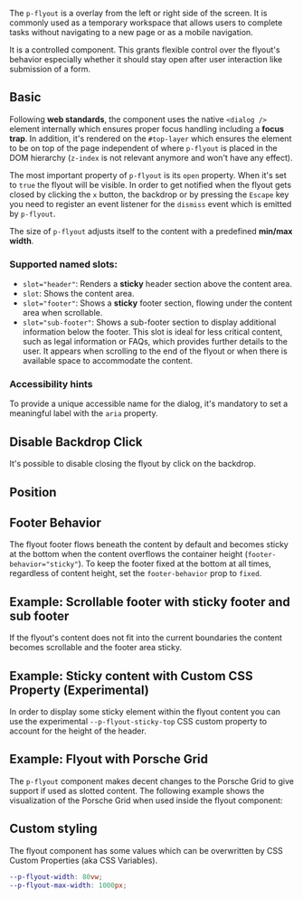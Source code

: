 <ComponentHeading name="Flyout"></ComponentHeading>

The `p-flyout` is a overlay from the left or right side of the screen. It is commonly used as a temporary workspace that
allows users to complete tasks without navigating to a new page or as a mobile navigation.

It is a controlled component. This grants flexible control over the flyout's behavior especially whether it should stay
open after user interaction like submission of a form.

<TableOfContents></TableOfContents>

## Basic

Following **web standards**, the component uses the native `<dialog />` element internally which ensures proper focus
handling including a **focus trap**. In addition, it's rendered on the `#top-layer` which ensures the element to be on
top of the page independent of where `p-flyout` is placed in the DOM hierarchy (`z-index` is not relevant anymore and
won't have any effect).

The most important property of `p-flyout` is its `open` property. When it's set to `true` the flyout will be visible. In
order to get notified when the flyout gets closed by clicking the `x` button, the backdrop or by pressing the `Escape`
key you need to register an event listener for the `dismiss` event which is emitted by `p-flyout`.

The size of `p-flyout` adjusts itself to the content with a predefined **min/max width**.

### Supported named slots:

- `slot="header"`: Renders a **sticky** header section above the content area.
- `slot`: Shows the content area.
- `slot="footer"`: Shows a **sticky** footer section, flowing under the content area when scrollable.
- `slot="sub-footer"`: Shows a sub-footer section to display additional information below the footer. This slot is ideal
  for less critical content, such as legal information or FAQs, which provides further details to the user. It appears
  when scrolling to the end of the flyout or when there is available space to accommodate the content.

<Playground :frameworkMarkup="codeSamples" :markup="codeSamples['vanilla-js']" :config="config"></Playground>

### <A11yIcon></A11yIcon> Accessibility hints

To provide a unique accessible name for the dialog, it's mandatory to set a meaningful label with the `aria` property.

## Disable Backdrop Click

It's possible to disable closing the flyout by click on the backdrop.

<Playground :markup="disableBackdropClickMarkup" :config="config"></Playground>

## Position

<Playground :markup="positionMarkup" :config="config">
  <PlaygroundSelect v-model="position" :values="positions" name="position"></PlaygroundSelect>
</Playground>

## Footer Behavior

The flyout footer flows beneath the content by default and becomes sticky at the bottom when the content overflows the
container height (`footer-behavior="sticky"`). To keep the footer fixed at the bottom at all times, regardless of
content height, set the `footer-behavior` prop to `fixed`.

<Playground :markup="footerBehaviorMarkup" :config="config">
  <PlaygroundSelect v-model="footerBehavior" :values="footerBehaviors" name="footer-behavior"></PlaygroundSelect>
</Playground>

## Example: Scrollable footer with sticky footer and sub footer

If the flyout's content does not fit into the current boundaries the content becomes scrollable and the footer area
sticky.

<Playground :markup="exampleScrollableMarkup" :config="config"></Playground>

## Example: Sticky content with Custom CSS Property (Experimental)

In order to display some sticky element within the flyout content you can use the experimental `--p-flyout-sticky-top`
CSS custom property to account for the height of the header.

<Playground :markup="exampleCssVariableMarkup" :config="config"></Playground>

## Example: Flyout with Porsche Grid

The `p-flyout` component makes decent changes to the Porsche Grid to give support if used as slotted content. The
following example shows the visualization of the Porsche Grid when used inside the flyout component:

<template>
  <div class="playground">
    <div class="demo">
      <p-button type="button" aria="{ 'aria-haspopup': 'dialog' }" :theme="this.$store.getters.storefrontTheme">Open Flyout</p-button>
      <p-flyout open="false" aria="{ 'aria-label': 'Some Heading' }">
        <p-heading slot="header" size="large" tag="h2">Some Heading</p-heading>
        <ExampleStylesGrid :visualizeGrid="true"/>
        <p-button-group slot="footer">
          <p-button>Proceed</p-button>
          <p-button type="button" variant="secondary">Cancel</p-button>
        </p-button-group>
        <p-text slot="sub-footer">Some additional Sub-Footer</p-text>
      </p-flyout>
    </div>
  </div>
</template>

## Custom styling

The flyout component has some values which can be overwritten by CSS Custom Properties (aka CSS Variables).

```scss
--p-flyout-width: 80vw;
--p-flyout-max-width: 1000px;
```

<Playground :markup="customStylingMarkup" :config="config">
  <PlaygroundInput type="text" v-model="cssVariableWidth" name="Width"></PlaygroundInput>
  <PlaygroundInput type="text" v-model="cssVariableMaxWidth" name="MaxWidth"></PlaygroundInput>
</Playground>

<script lang="ts">
import Vue from 'vue';
import Component from 'vue-class-component'; 
import { getFlyoutCodeSamples } from "@porsche-design-system/shared";  
import ExampleStylesGrid from '@/pages/patterns/styles/example-grid.vue';

@Component({
  components: {
    ExampleStylesGrid
  },
})
export default class Code extends Vue {
  config = { themeable: true };
  flyouts = [];
  codeSamples = getFlyoutCodeSamples();

  mounted() {
    this.registerEvents();
  }

  updated() {
    /* event handling is registered again on every update since markup is changing and references are lost */
    this.registerEvents();
  }

  registerEvents() {
    this.flyouts = this.$el.querySelectorAll('.playground .demo > p-flyout');
    this.flyouts.forEach((flyout, index) => flyout.addEventListener('dismiss', () => this.closeFlyout(index)));
    this.$el.querySelectorAll('.playground .demo > p-button').forEach((btn, index) => btn.addEventListener('click', () => this.openFlyout(index)));
  }

  openFlyout(index: number): void {
    this.flyouts[index].open = true;
  }

  closeFlyout(index: number): void {
    this.flyouts[index].open = false;
  }

  disableBackdropClickMarkup =
      `<p-button type="button" aria="{ 'aria-haspopup': 'dialog' }">Open Flyout</p-button>
<p-flyout disable-backdrop-click="true" open="false" aria="{ 'aria-label': 'Some Heading' }">
  <p-text>Some Content</p-text>
</p-flyout>`;

  positions = ['start', 'end'];
  position = 'end';
  get positionMarkup() { 
    return `<p-button type="button" aria="{ 'aria-haspopup': 'dialog' }">Open Flyout</p-button>
<p-flyout position="${this.position}" aria="{ 'aria-label': 'Some Heading' }" open="false">
  <p-text>Some Content</p-text>
</p-flyout>`;
  }

  exampleScrollableMarkup =
    `<p-button type="button" aria="{ 'aria-haspopup': 'dialog' }">Open Flyout</p-button>
<p-flyout open="false" aria="{ 'aria-label': 'Some Heading' }">
  <p-heading slot="header" size="large" tag="h2">Some Heading</p-heading>
  <p-text>Some Content Begin</p-text>
  <div style="width: 10px; height: 120vh; background: deeppink;"></div>
  <p-text>Some Content End</p-text>
  <p-button-group slot="footer">
    <p-button type="button">Proceed</p-button>
    <p-button type="button" variant="secondary">Cancel</p-button>
  </p-button-group>
  <p-text slot="sub-footer">Some additional Sub-Footer</p-text>
</p-flyout>`;

  exampleCssVariableMarkup = 
  `<p-button type="button" aria="{ 'aria-haspopup': 'dialog' }">Open Flyout</p-button>
<p-flyout>
  <p-heading slot="header" size="large" tag="h2">Some Heading</p-heading>
  <div style="display: grid; grid-template-columns: 2fr 1fr; gap: 16px; align-items: flex-start">
    <div
      style="
        position: sticky;
        top: calc(var(--p-flyout-sticky-top, 0) + 16px);
        padding: 16px;
        background: rgba(255, 0, 0, 0.1);
      "
    >
      Some sticky element within content relying on --p-flyout-sticky-top
    </div>
    <div>
      <p-text>Some Content Begin</p-text>
      <div style="width: 10px; height: 120vh; background: deeppink;"></div>
      <p-text>Some Content End</p-text>
    </div>  
  </div>
</p-flyout>`;

  footerBehaviors = ['sticky', 'fixed'];
  footerBehavior = 'fixed';
  get footerBehaviorMarkup() { 
    return `<p-button type="button" aria="{ 'aria-haspopup': 'dialog' }">Open Flyout</p-button>
<p-flyout footer-behavior="${this.footerBehavior}" aria="{ 'aria-label': 'Some Heading' }" open="false">
  <p-text>Some Content</p-text>
  <p-button-group slot="footer">
    <p-button type="button">Proceed</p-button>
    <p-button type="button" variant="secondary">Cancel</p-button>
  </p-button-group>
</p-flyout>`;
  }

  cssVariableWidth = '80vw';
  cssVariableMaxWidth = '1000px';

  get customStylingMarkup() {
    return `<p-button type="button" aria="{ 'aria-haspopup': 'dialog' }">Open Flyout</p-button>
<p-flyout open="false" aria="{ 'aria-label': 'Some Heading' }" style="--p-flyout-width: ${this.cssVariableWidth}; --p-flyout-max-width: ${this.cssVariableMaxWidth};">
  <p-text>Some content</p-text>
</p-flyout>`;
  }
}
</script>
